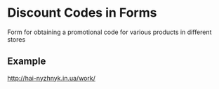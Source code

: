 # Discount Codes in Forms

Form for obtaining a promotional code for various products in different stores

## Example

http://hai-nyzhnyk.in.ua/work/
